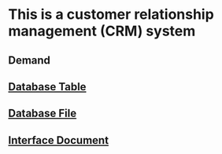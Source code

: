 # This is a customer relationship management (CRM) system

## Demand

## [Database Table](https://github.com/CrazyBunQnQ/CRMDemo/blob/master/doc/Demand.md)

## [Database File](https://github.com/CrazyBunQnQ/CRMDemo/blob/master/doc/crm_demo.sql)

## [Interface Document](https://github.com/CrazyBunQnQ/CRMDemo/blob/master/doc/Interface.md)
